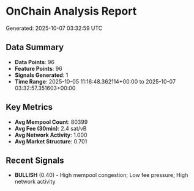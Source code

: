 # OnChain Analysis Report
Generated: 2025-10-07 03:32:59 UTC

## Data Summary
- **Data Points**: 96
- **Feature Points**: 96
- **Signals Generated**: 1
- **Time Range**: 2025-10-05 11:16:48.362114+00:00 to 2025-10-07 03:32:57.351603+00:00

## Key Metrics
- **Avg Mempool Count**: 80399
- **Avg Fee (30min)**: 2.4 sat/vB
- **Avg Network Activity**: 1.000
- **Avg Market Structure**: 0.701

## Recent Signals
- **BULLISH** (0.40) - High mempool congestion; Low fee pressure; High network activity
